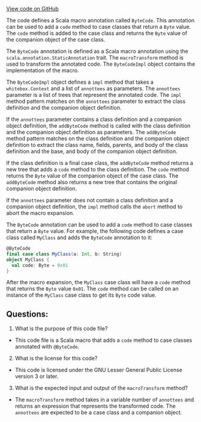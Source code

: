 [View code on GitHub](https://github.com/oxygenium/oxygenium/macros/src/main/scala/org/oxygenium/macros/ByteCode.scala)

The code defines a Scala macro annotation called `ByteCode`. This annotation can be used to add a `code` method to case classes that return a `Byte` value. The `code` method is added to the case class and returns the `Byte` value of the companion object of the case class. 

The `ByteCode` annotation is defined as a Scala macro annotation using the `scala.annotation.StaticAnnotation` trait. The `macroTransform` method is used to transform the annotated code. The `ByteCodeImpl` object contains the implementation of the macro. 

The `ByteCodeImpl` object defines a `impl` method that takes a `whitebox.Context` and a list of `annottees` as parameters. The `annottees` parameter is a list of trees that represent the annotated code. The `impl` method pattern matches on the `annottees` parameter to extract the class definition and the companion object definition. 

If the `annottees` parameter contains a class definition and a companion object definition, the `addByteCode` method is called with the class definition and the companion object definition as parameters. The `addByteCode` method pattern matches on the class definition and the companion object definition to extract the class name, fields, parents, and body of the class definition and the base, and body of the companion object definition. 

If the class definition is a final case class, the `addByteCode` method returns a new tree that adds a `code` method to the class definition. The `code` method returns the `Byte` value of the companion object of the case class. The `addByteCode` method also returns a new tree that contains the original companion object definition. 

If the `annottees` parameter does not contain a class definition and a companion object definition, the `impl` method calls the `abort` method to abort the macro expansion. 

The `ByteCode` annotation can be used to add a `code` method to case classes that return a `Byte` value. For example, the following code defines a case class called `MyClass` and adds the `ByteCode` annotation to it:

```scala
@ByteCode
final case class MyClass(a: Int, b: String)
object MyClass {
  val code: Byte = 0x01
}
```

After the macro expansion, the `MyClass` case class will have a `code` method that returns the `Byte` value `0x01`. The `code` method can be called on an instance of the `MyClass` case class to get its `Byte` code value.
## Questions: 
 1. What is the purpose of this code file?
- This code file is a Scala macro that adds a `code` method to case classes annotated with `@ByteCode`.

2. What is the license for this code?
- This code is licensed under the GNU Lesser General Public License version 3 or later.

3. What is the expected input and output of the `macroTransform` method?
- The `macroTransform` method takes in a variable number of `annottees` and returns an expression that represents the transformed code. The `annottees` are expected to be a case class and a companion object.